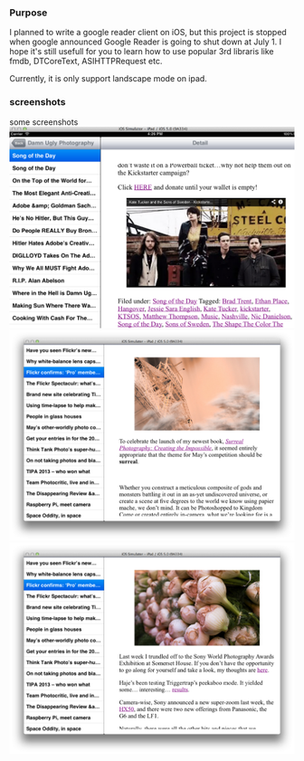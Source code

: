 ### Purpose 
I planned to write a google reader client on iOS, but this project is stopped when google announced Google Reader is going to shut down at July 1.
I hope it's still usefull for you to learn how to use popular 3rd libraris like fmdb, DTCoreText, ASIHTTPRequest etc.

Currently, it is only support landscape mode on ipad.

### screenshots

some screenshots 
![](https://github.com/waterdudu/ReaderFlower/raw/master/screenshots/1.png)
![](https://github.com/waterdudu/ReaderFlower/raw/master/screenshots/2.png)
![](https://github.com/waterdudu/ReaderFlower/raw/master/screenshots/3.png)




